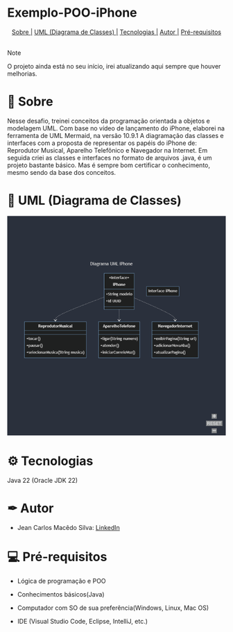 # Exemplo-POO-iPhone

<p align="center"> 
<a href="📝 Sobre"> Sobre |</a>
<a href="📑 UML (Diagrama de Classes)"> UML (Diagrama de Classes) |</a>
<a href="⚙ Tecnologias"> Tecnologias |</a>
<a href="✒ Autor"> Autor |</a>
<a href="💻 Pré-requisitos"> Pré-requisitos </a>
<br> 
<br> 
</p>

> [!NOTE]
> O projeto ainda está no seu início, irei atualizando aqui sempre que houver melhorias.

# 📝 Sobre

<p>
Nesse desafio, treinei conceitos da programação orientada a objetos e modelagem UML. 
Com base no vídeo de lançamento do iPhone, elaborei na ferramenta de UML Mermaid, na versão 10.9.1 A diagramação das classes e interfaces com a proposta de representar os papéis do iPhone de: Reprodutor Musical, Aparelho Telefônico e Navegador na Internet. Em seguida criei as classes e interfaces no formato de arquivos .java, é um projeto bastante básico. Mas é sempre bom certificar o conhecimento, mesmo sendo da base dos conceitos.
</p>

# 📑 UML (Diagrama de Classes)

<p>
<img alt="UML" title="UML-README" src="./Exemplo-POO-iPhone/media/UML.png">
</p>

# ⚙ Tecnologias

<p>

Java 22 (Oracle JDK 22)

</p>

# ✒ Autor

<p>
  
- Jean Carlos Macêdo Silva: 
  <a href="https://www.linkedin.com/in/jeancarlos1302/">LinkedIn</a>
 
  
</p>

# 💻 Pré-requisitos

<p>

- Lógica de programação e POO

- Conhecimentos básicos(Java)

- Computador com SO de sua preferência(Windows, Linux, Mac OS)

- IDE (Visual Studio Code, Eclipse, IntelliJ, etc.)

</p>
